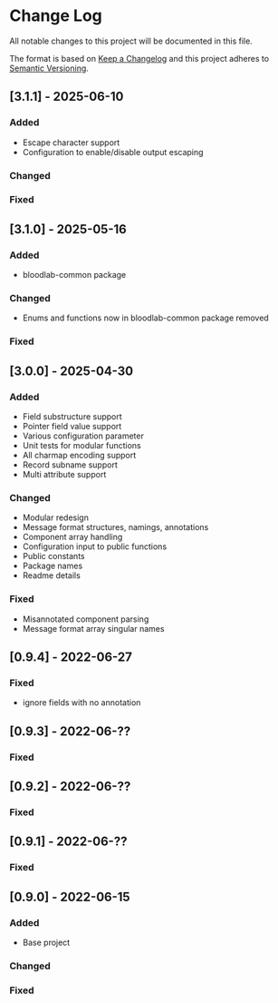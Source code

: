 # Change Log

All notable changes to this project will be documented in this file.

The format is based on [Keep a Changelog](http://keepachangelog.com/)
and this project adheres to [Semantic Versioning](http://semver.org/).

## [3.1.1] - 2025-06-10

### Added
- Escape character support
- Configuration to enable/disable output escaping

### Changed

### Fixed

## [3.1.0] - 2025-05-16

### Added
- bloodlab-common package

### Changed
- Enums and functions now in bloodlab-common package removed

### Fixed

## [3.0.0] - 2025-04-30

### Added
- Field substructure support
- Pointer field value support
- Various configuration parameter
- Unit tests for modular functions
- All charmap encoding support
- Record subname support
- Multi attribute support

### Changed
- Modular redesign
- Message format structures, namings, annotations
- Component array handling
- Configuration input to public functions
- Public constants
- Package names
- Readme details

### Fixed
- Misannotated component parsing
- Message format array singular names

## [0.9.4] - 2022-06-27

### Fixed

- ignore fields with no annotation

## [0.9.3] - 2022-06-??

### Fixed

## [0.9.2] - 2022-06-??

### Fixed

## [0.9.1] - 2022-06-??

### Fixed

## [0.9.0] - 2022-06-15

### Added

- Base project

### Changed

### Fixed